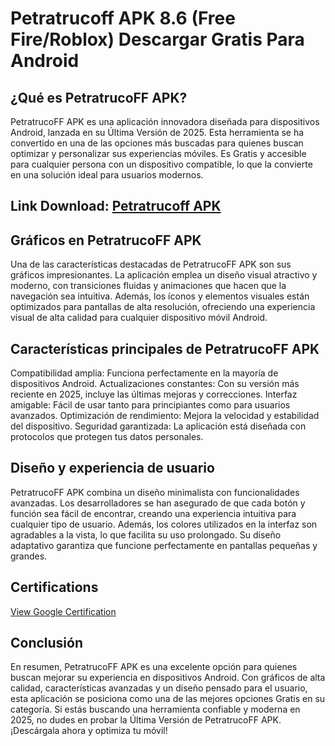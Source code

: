 # Petratrucoff APK 8.6 (Free Fire/Roblox) Descargar Gratis Para Android

## ¿Qué es PetratrucoFF APK?

PetratrucoFF APK es una aplicación innovadora diseñada para dispositivos Android, lanzada en su Última Versión de 2025. Esta herramienta se ha convertido en una de las opciones más buscadas para quienes buscan optimizar y personalizar sus experiencias móviles. Es Gratis y accesible para cualquier persona con un dispositivo compatible, lo que la convierte en una solución ideal para usuarios modernos.
## Link Download: [Petratrucoff APK](https://apkmodjoy.net/es/petratrucoff/)

## Gráficos en PetratrucoFF APK

Una de las características destacadas de PetratrucoFF APK son sus gráficos impresionantes. La aplicación emplea un diseño visual atractivo y moderno, con transiciones fluidas y animaciones que hacen que la navegación sea intuitiva. Además, los íconos y elementos visuales están optimizados para pantallas de alta resolución, ofreciendo una experiencia visual de alta calidad para cualquier dispositivo móvil Android.

## Características principales de PetratrucoFF APK

Compatibilidad amplia: Funciona perfectamente en la mayoría de dispositivos Android.
Actualizaciones constantes: Con su versión más reciente en 2025, incluye las últimas mejoras y correcciones.
Interfaz amigable: Fácil de usar tanto para principiantes como para usuarios avanzados.
Optimización de rendimiento: Mejora la velocidad y estabilidad del dispositivo.
Seguridad garantizada: La aplicación está diseñada con protocolos que protegen tus datos personales.
## Diseño y experiencia de usuario

PetratrucoFF APK combina un diseño minimalista con funcionalidades avanzadas. Los desarrolladores se han asegurado de que cada botón y función sea fácil de encontrar, creando una experiencia intuitiva para cualquier tipo de usuario. Además, los colores utilizados en la interfaz son agradables a la vista, lo que facilita su uso prolongado. Su diseño adaptativo garantiza que funcione perfectamente en pantallas pequeñas y grandes.
## Certifications
[View Google Certification](googlec56c3af4260dac26.html)
## Conclusión

En resumen, PetratrucoFF APK es una excelente opción para quienes buscan mejorar su experiencia en dispositivos Android. Con gráficos de alta calidad, características avanzadas y un diseño pensado para el usuario, esta aplicación se posiciona como una de las mejores opciones Gratis en su categoría. Si estás buscando una herramienta confiable y moderna en 2025, no dudes en probar la Última Versión de PetratrucoFF APK. ¡Descárgala ahora y optimiza tu móvil!
